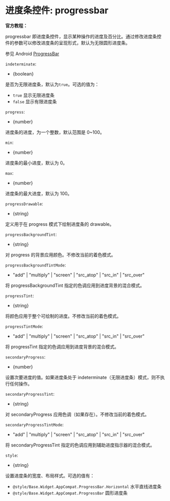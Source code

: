 # 进度条控件: progressbar

**官方教程：**

progressbar 即进度条控件，显示某种操作的进度及百分比。通过修改进度条控件的参数可以修改进度条的呈现形式，默认为无限圆形进度条。

参见 Android [ProgressBar](https://developer.android.google.cn/reference/android/widget/ProgressBar)

`indeterminate`:

-   {boolean}

是否为无限进度条，默认为`true`。可选的值为：

-   `true` 显示无限进度条
-   `false` 显示有限进度条

`progress`:

-   {number}

进度条的进度，为一个整数，默认范围是 0~100。

`min`:

-   {number}

进度条的最小进度，默认为 0。

`max`:

-   {number}

进度条的最大进度，默认为 100。

`progressDrawable`:

-   {string}

定义用于在 progress 模式下绘制进度条的 drawable。

`progressBackgroundTint`:

-   {string}

对 progress 的背景应用颜色。不修改当前的着色模式。

`progressBackgroundTintMode`:

-   "add" | "multiply" | "screen" | "src_atop" | "src_in" | "src_over"

将 progressBackgroundTint 指定的色调应用到进度背景的混合模式。

`progressTint`:

-   {string}

将颜色应用于整个可绘制的进度。不修改当前的着色模式。

`progressTintMode`:

-   "add" | "multiply" | "screen" | "src_atop" | "src_in" | "src_over"

将 progressTint 指定的色调应用到进度背景的混合模式。

`secondaryProgress`:

-   {number}

设置次要进度的值。如果进度条处于 indeterminate（无限进度条）模式，则不执行任何操作。

`secondaryProgressTint`:

-   {string}

对 secondaryProgress 应用色调（如果存在）。不修改当前的着色模式。

`secondaryProgressTintMode`:

-   "add" | "multiply" | "screen" | "src_atop" | "src_in" | "src_over"

将 secondaryProgressTint 指定的色调应用到辅助进度指示器的混合模式。

`style`:

-   {string}

设置进度条的宽度、布局样式。可选的值有：

-   `@style/Base.Widget.AppCompat.ProgressBar.Horizontal` 水平直线进度条
-   `@style/Base.Widget.AppCompat.ProgressBar` 圆形进度条
